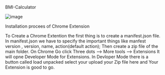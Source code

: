 BMI-Calculator

![image](https://user-images.githubusercontent.com/110324276/193620007-2f1e7e9e-df29-46e3-82d1-3a0d20c3e38d.png)


Installation procees of Chrome Extension

To Create a Chrome Extention the first thing is to create a manifest.json file.
In manifest.json we have to specify the important things like manfest version , version, name, action(default action);
Then create a zip file of the main folder.
On Chrome Go click Three dots --> More tools --> Extensions It will opne Developer Mode for Extensions.
In Devloper Mode there is a button called load unpacked select your upload your Zip file here and Your Extension is good to go.
